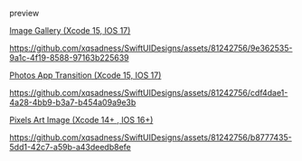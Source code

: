 preview 

<a href="https://github.com/xqsadness/SwiftUIDesigns/tree/main/SwiftUIDesigns/Core/ImageGalleryApp" > Image Gallery (Xcode 15, IOS 17)</a>

https://github.com/xqsadness/SwiftUIDesigns/assets/81242756/9e362535-9a1c-4f19-8588-97163b225639

<a href="https://github.com/xqsadness/SwiftUIDesigns/tree/main/SwiftUIDesigns/Core/PhotosAppTransition" > Photos App Transition (Xcode 15, IOS 17)</a>

https://github.com/xqsadness/SwiftUIDesigns/assets/81242756/cdf4dae1-4a28-4bb9-b3a7-b454a09a9e3b

<a href="https://github.com/xqsadness/SwiftUIDesigns/tree/main/SwiftUIDesigns/Core/PixelArtImage" > Pixels Art Image (Xcode 14+ , IOS 16+)</a>

https://github.com/xqsadness/SwiftUIDesigns/assets/81242756/b8777435-5dd1-42c7-a59b-a43deedb8efe

